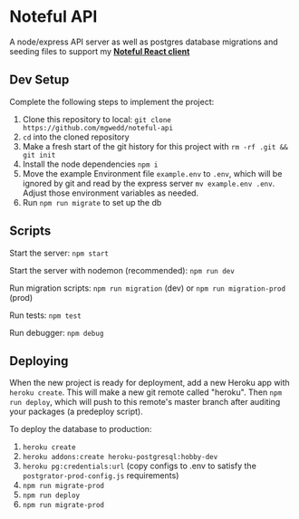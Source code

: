 # Noteful API
A node/express API server as well as postgres database migrations and seeding files to support my **[Noteful React client](https://github.com/mgwedd/noteful)**

## Dev Setup

Complete the following steps to implement the project:

1. Clone this repository to local: `git clone https://github.com/mgwedd/noteful-api`
2. `cd` into the cloned repository
3. Make a fresh start of the git history for this project with `rm -rf .git && git init`
4. Install the node dependencies `npm i`
5. Move the example Environment file `example.env` to `.env`, which will be ignored by git and read by the express server `mv example.env .env`. Adjust those environment variables as needed.
6. Run `npm run migrate` to set up the db

## Scripts

Start the server: `npm start`

Start the server with nodemon (recommended): `npm run dev`

Run migration scripts: `npm run migration` (dev) or `npm run migration-prod` (prod)

Run tests: `npm test`

Run debugger: `npm debug`

## Deploying

When the new project is ready for deployment, add a new Heroku app with `heroku create`. This will make a new git remote called "heroku". Then `npm run deploy`, which will push to this remote's master branch after auditing your packages (a predeploy script).

To deploy the database to production:
1. `heroku create`
2. `heroku addons:create heroku-postgresql:hobby-dev`
3. `heroku pg:credentials:url` (copy configs to .env to satisfy the `postgrator-prod-config.js` requirements)
4. `npm run migrate-prod`
5. `npm run deploy`
4. `npm run migrate-prod`
